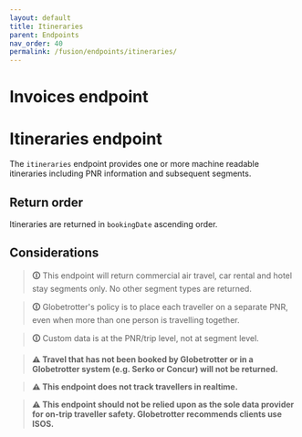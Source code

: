```yaml
---
layout: default
title: Itineraries
parent: Endpoints
nav_order: 40
permalink: /fusion/endpoints/itineraries/
---
```


# Invoices endpoint
# Itineraries endpoint

The `itineraries` endpoint provides one or more machine readable itineraries including PNR information and subsequent segments.

## Return order

Itineraries are returned in `bookingDate` ascending order.

## Considerations

> **🛈** This endpoint will return commercial air travel, car rental and hotel stay segments only. No other segment types are returned.

> **🛈** Globetrotter's policy is to place each traveller on a separate PNR, even when more than one person is travelling together.
 
> **🛈** Custom data is at the PNR/trip level, not at segment level.

> **⚠ Travel that has not been booked by Globetrotter or in a Globetrotter system (e.g. Serko or Concur) will not be returned.**

> **⚠ This endpoint does not track travellers in realtime.**

> **⚠ This endpoint should not be relied upon as the sole data provider for on-trip traveller safety. Globetrotter recommends clients use ISOS.**